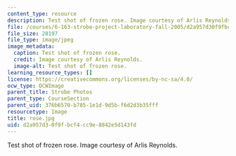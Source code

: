 ```yaml
---
content_type: resource
description: Test shot of frozen rose. Image courtesy of Arlis Reynolds.
file: /courses/6-163-strobe-project-laboratory-fall-2005/d2a957d30f9fbcf4cc9e8842e5d143fd_rose.jpg
file_size: 28197
file_type: image/jpeg
image_metadata:
  caption: Test shot of frozen rose.
  credit: Image courtesy of Arlis Reynolds.
  image-alt: Test shot of frozen rose.
learning_resource_types: []
license: https://creativecommons.org/licenses/by-nc-sa/4.0/
ocw_type: OCWImage
parent_title: Strobe Photos
parent_type: CourseSection
parent_uid: 376b6570-b785-1e1d-9d5b-f6d2d3b35fff
resourcetype: Image
title: rose.jpg
uid: d2a957d3-0f9f-bcf4-cc9e-8842e5d143fd
---
```

Test shot of frozen rose. Image courtesy of Arlis Reynolds.